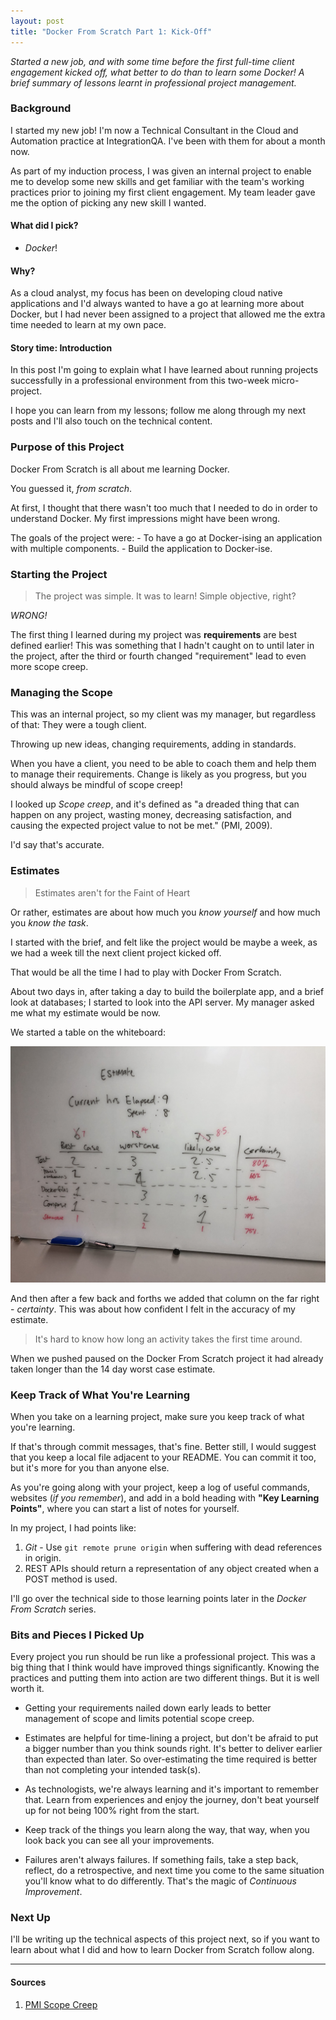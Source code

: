 ```yaml
---
layout: post
title: "Docker From Scratch Part 1: Kick-Off"
---
```


_Started a new job, and with some time before the first full-time client engagement kicked off, what better to do than to learn some Docker! A brief summary of lessons learnt in professional project management._

### Background
I started my new job! I'm now a Technical Consultant in the Cloud and Automation practice at IntegrationQA. I've been with them for about a month now.

As part of my induction process, I was given an internal project to enable me to develop some new skills and get familiar with the team's working practices prior to joining my first client engagement. My team leader gave me the option of picking any new skill I wanted.

#### What did I pick?

- *Docker*!

#### Why?

As a cloud analyst, my focus has been on developing cloud native applications and I'd always wanted to have a go at learning more about Docker, but I had never been assigned to a project that allowed me the extra time needed to learn at my own pace.

#### Story time: Introduction

In this post I'm going to explain what I have learned about running projects successfully in a professional environment from this two-week micro-project.

I hope you can learn from my lessons; follow me along through my next posts and I'll also touch on the technical content.

### Purpose of this Project
Docker From Scratch is all about me learning Docker.

You guessed it, *from scratch*.

At first, I thought that there wasn't too much that I needed to do in order to understand Docker. My first impressions might have been wrong.

The goals of the project were:
    - To have a go at Docker-ising an application with multiple components.
    - Build the application to Docker-ise.

### Starting the Project
> The project was simple. It was to learn! Simple objective, right?

*WRONG!*

The first thing I learned during my project was **requirements** are best defined earlier! This was something that I hadn't caught on to until later in the project, after the third or fourth changed "requirement" lead to even more scope creep.

### Managing the Scope

This was an internal project, so my client was my manager, but regardless of that: They were a tough client.

Throwing up new ideas, changing requirements, adding in standards.

When you have a client, you need to be able to coach them and help them to manage their requirements. Change is likely as you progress, but you should always be mindful of scope creep!

I looked up *Scope creep*, and it's defined as "a dreaded thing that can happen on any project, wasting money, decreasing satisfaction, and causing the expected project value to not be met." (PMI, 2009).

I'd say that's accurate.

### Estimates
> Estimates aren't for the Faint of Heart

Or rather, estimates are about how much you *know yourself* and how much you *know the task*.

I started with the brief, and felt like the project would be maybe a week, as we had a week till the next client project kicked off.

That would be all the time I had to play with Docker From Scratch.

About two days in, after taking a day to build the boilerplate app, and a brief look at databases; I started to look into the API server. My manager asked me what my estimate would be now.

We started a table on the whiteboard:

![Estimates](../images/estimates_whiteboard.jpg)

And then after a few back and forths we added that column on the far right - _certainty_. This was about how confident I felt in the accuracy of my estimate.

> It's hard to know how long an activity takes the first time around.

When we pushed paused on the Docker From Scratch project it had already taken longer than the 14 day worst case estimate.

### Keep Track of What You're Learning

When you take on a learning project, make sure you keep track of what you're learning.

If that's through commit messages, that's fine. Better still, I would suggest that you keep a local file adjacent to your README. You can commit it too, but it's more for you than anyone else.

As you're going along with your project, keep a log of useful commands, websites (_if you remember_), and add in a bold heading with **"Key Learning Points"**, where you can start a list of notes for yourself.

In my project, I had points like:
1.  _Git_ - Use `git remote prune origin` when suffering with dead references in origin.
2. REST APIs should return a representation of any object created when a POST method is used.

I'll go over the technical side to those learning points later in the _Docker From Scratch_ series.

### Bits and Pieces I Picked Up

Every project you run should be run like a professional project. This was a big thing that I think would have improved things significantly. Knowing the practices and putting them into action are two different things. But it is well worth it.

- Getting your requirements nailed down early leads to better management of scope and limits potential scope creep.

- Estimates are helpful for time-lining a project, but don't be afraid to put a bigger number than you think sounds right. It's better to deliver earlier than expected than later. So over-estimating the time required is better than not completing your intended task(s).

- As technologists, we're always learning and it's important to remember that. Learn from experiences and enjoy the journey, don't beat yourself up for not being 100% right from the start.

- Keep track of the things you learn along the way, that way, when you look back you can see all your improvements. 

- Failures aren't always failures. If something fails, take a step back, reflect, do a retrospective, and next time you come to the same situation you'll know what to do differently. That's the magic of _Continuous Improvement_.

### Next Up

I'll be writing up the technical aspects of this project next, so if you want to learn about what I did and how to learn Docker from Scratch follow along.

___

#### Sources

1. [PMI Scope Creep](https://www.pmi.org/learning/library/top-five-causes-scope-creep-6675)
